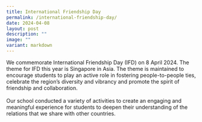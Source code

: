```yaml
---
title: International Friendship Day
permalink: /international-friendship-day/
date: 2024-04-08
layout: post
description: ""
image: ""
variant: markdown
---
```

We commemorate International Friendship Day (IFD) on 8 April 2024. The theme for IFD this year is Singapore in Asia. The theme is maintained to encourage students to play an active role in fostering people-to-people ties, celebrate the region’s diversity and vibrancy and promote the spirit of friendship and collaboration.
<br><br>
Our school conducted a variety of activities to create an engaging and meaningful experience for students to deepen their understanding of the relations that we share with other countries. 
